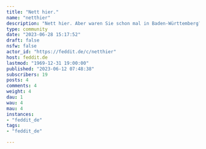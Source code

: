 ```yaml
---
title: "Nett hier." 
name: "netthier"
description: "Nett hier. Aber waren Sie schon mal in Baden-Württemberg?"
type: community
date: "2023-06-28 15:17:52"
draft: false
nsfw: false
actor_id: "https://feddit.de/c/netthier"
host: feddit.de
lastmod: "1969-12-31 19:00:00"
published: "2023-06-12 07:48:38"
subscribers: 19
posts: 4
comments: 4
weight: 4
dau: 1
wau: 4
mau: 4
instances:
- "feddit_de"
tags: 
- "feddit_de"

---
```

